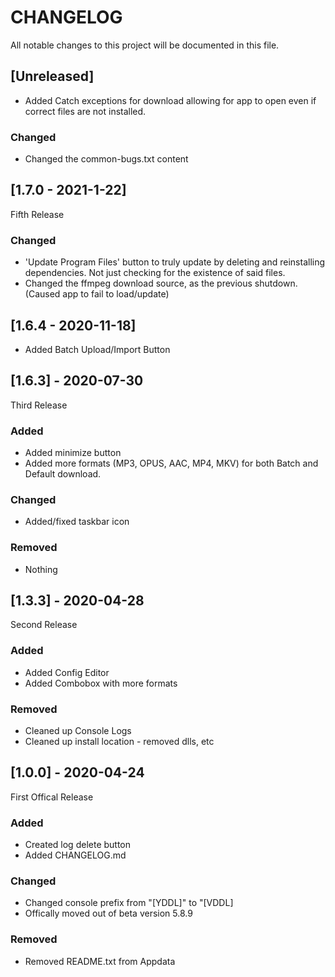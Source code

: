 # CHANGELOG
All notable changes to this project will be documented in this file.

## [Unreleased]
- Added Catch exceptions for download allowing for app to open even if correct files are not installed. 

### Changed
- Changed the common-bugs.txt content

## [1.7.0 - 2021-1-22]
Fifth Release

### Changed
- 'Update Program Files' button to truly update by deleting and reinstalling dependencies. Not just checking for the existence of said files.
- Changed the ffmpeg download source, as the previous shutdown. (Caused app to fail to load/update)


## [1.6.4 - 2020-11-18]
- Added Batch Upload/Import Button

## [1.6.3] - 2020-07-30
Third Release

### Added
- Added minimize button
- Added more formats (MP3, OPUS, AAC, MP4, MKV) for both Batch and Default download.

### Changed
- Added/fixed taskbar icon

### Removed
- Nothing

## [1.3.3] - 2020-04-28
Second Release
### Added
- Added Config Editor
- Added Combobox with more formats

### Removed
- Cleaned up Console Logs
- Cleaned up install location - removed dlls, etc

## [1.0.0] - 2020-04-24
First Offical Release
### Added
- Created log delete button
- Added CHANGELOG.md

### Changed
- Changed console prefix from "[YDDL]" to "[VDDL]
- Offically moved out of beta version 5.8.9

### Removed
- Removed README.txt from Appdata

